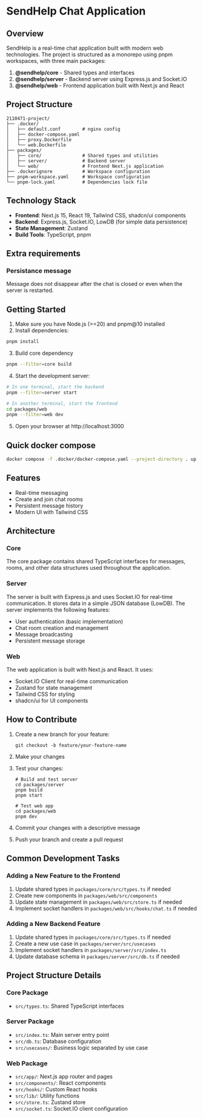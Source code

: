 # SendHelp Chat Application

## Overview

SendHelp is a real-time chat application built with modern web technologies. The project is structured as a monorepo using pnpm workspaces, with three main packages:

1. **@sendhelp/core** - Shared types and interfaces
2. **@sendhelp/server** - Backend server using Express.js and Socket.IO
3. **@sendhelp/web** - Frontend application built with Next.js and React

## Project Structure

```
2110471-project/
├── .docker/
│   ├── default.conf        # nginx config
│   ├── docker-compose.yaml
│   ├── proxy.Dockerfile
│   └── web.Dockerfile
├── packages/
│   ├── core/               # Shared types and utilities
│   ├── server/             # Backend server
│   └── web/                # Frontend Next.js application
├── .dockerignore           # Workspace configuration
├── pnpm-workspace.yaml     # Workspace configuration
└── pnpm-lock.yaml          # Dependencies lock file
```

## Technology Stack

- **Frontend**: Next.js 15, React 19, Tailwind CSS, shadcn/ui components
- **Backend**: Express.js, Socket.IO, LowDB (for simple data persistence)
- **State Management**: Zustand
- **Build Tools**: TypeScript, pnpm

## Extra requirements

### Persistance message

Message does not disappear after the chat is closed or even when the server
is restarted.

## Getting Started

1. Make sure you have Node.js (>=20) and pnpm@10 installed
2. Install dependencies:
```bash
pnpm install
```

3. Build core dependency
```bash
pnpm --filter=core build
```

4. Start the development server:
```bash
# In one terminal, start the backend
pnpm --filter=server start

# In another terminal, start the frontend
cd packages/web
pnpm --filter=web dev
```

5. Open your browser at http://localhost:3000

## Quick docker compose
```bash
docker compose -f .docker/docker-compose.yaml --project-directory . up
```

## Features

- Real-time messaging
- Create and join chat rooms
- Persistent message history
- Modern UI with Tailwind CSS

## Architecture

### Core

The core package contains shared TypeScript interfaces for messages, rooms, and other data structures used throughout the application.

### Server

The server is built with Express.js and uses Socket.IO for real-time communication. It stores data in a simple JSON database (LowDB). The server implements the following features:

- User authentication (basic implementation)
- Chat room creation and management
- Message broadcasting
- Persistent message storage

### Web

The web application is built with Next.js and React. It uses:

- Socket.IO Client for real-time communication
- Zustand for state management
- Tailwind CSS for styling
- shadcn/ui for UI components

## How to Contribute

1. Create a new branch for your feature:
   ```
   git checkout -b feature/your-feature-name
   ```

2. Make your changes

3. Test your changes:
   ```
   # Build and test server
   cd packages/server
   pnpm build
   pnpm start

   # Test web app
   cd packages/web
   pnpm dev
   ```

4. Commit your changes with a descriptive message

5. Push your branch and create a pull request

## Common Development Tasks

### Adding a New Feature to the Frontend

1. Update shared types in `packages/core/src/types.ts` if needed
2. Create new components in `packages/web/src/components`
3. Update state management in `packages/web/src/store.ts` if needed
4. Implement socket handlers in `packages/web/src/hooks/chat.ts` if needed

### Adding a New Backend Feature

1. Update shared types in `packages/core/src/types.ts` if needed
2. Create a new use case in `packages/server/src/usecases`
3. Implement socket handlers in `packages/server/src/index.ts`
4. Update database schema in `packages/server/src/db.ts` if needed

## Project Structure Details

### Core Package

- `src/types.ts`: Shared TypeScript interfaces

### Server Package

- `src/index.ts`: Main server entry point
- `src/db.ts`: Database configuration
- `src/usecases/`: Business logic separated by use case

### Web Package

- `src/app/`: Next.js app router and pages
- `src/components/`: React components
- `src/hooks/`: Custom React hooks
- `src/lib/`: Utility functions
- `src/store.ts`: Zustand store
- `src/socket.ts`: Socket.IO client configuration
